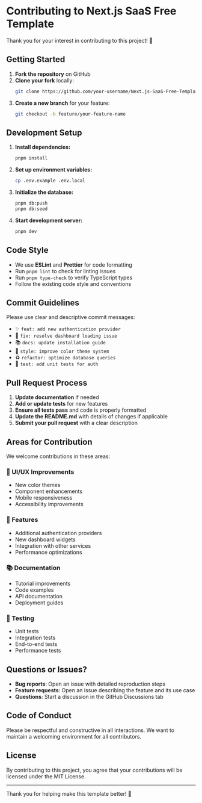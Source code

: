 # Contributing to Next.js SaaS Free Template

Thank you for your interest in contributing to this project! 🎉

## Getting Started

1. **Fork the repository** on GitHub
2. **Clone your fork** locally:
   ```bash
   git clone https://github.com/your-username/Next.js-SaaS-Free-Template.git
   ```
3. **Create a new branch** for your feature:
   ```bash
   git checkout -b feature/your-feature-name
   ```

## Development Setup

1. **Install dependencies:**
   ```bash
   pnpm install
   ```

2. **Set up environment variables:**
   ```bash
   cp .env.example .env.local
   ```

3. **Initialize the database:**
   ```bash
   pnpm db:push
   pnpm db:seed
   ```

4. **Start development server:**
   ```bash
   pnpm dev
   ```

## Code Style

- We use **ESLint** and **Prettier** for code formatting
- Run `pnpm lint` to check for linting issues
- Run `pnpm type-check` to verify TypeScript types
- Follow the existing code style and conventions

## Commit Guidelines

Please use clear and descriptive commit messages:

- ✨ `feat: add new authentication provider`
- 🐛 `fix: resolve dashboard loading issue`
- 📚 `docs: update installation guide`
- 🎨 `style: improve color theme system`
- ♻️ `refactor: optimize database queries`
- 🧪 `test: add unit tests for auth`

## Pull Request Process

1. **Update documentation** if needed
2. **Add or update tests** for new features
3. **Ensure all tests pass** and code is properly formatted
4. **Update the README.md** with details of changes if applicable
5. **Submit your pull request** with a clear description

## Areas for Contribution

We welcome contributions in these areas:

### 🎨 UI/UX Improvements
- New color themes
- Component enhancements
- Mobile responsiveness
- Accessibility improvements

### 🔧 Features
- Additional authentication providers
- New dashboard widgets
- Integration with other services
- Performance optimizations

### 📚 Documentation
- Tutorial improvements
- Code examples
- API documentation
- Deployment guides

### 🧪 Testing
- Unit tests
- Integration tests
- End-to-end tests
- Performance tests

## Questions or Issues?

- **Bug reports**: Open an issue with detailed reproduction steps
- **Feature requests**: Open an issue describing the feature and its use case
- **Questions**: Start a discussion in the GitHub Discussions tab

## Code of Conduct

Please be respectful and constructive in all interactions. We want to maintain a welcoming environment for all contributors.

## License

By contributing to this project, you agree that your contributions will be licensed under the MIT License.

---

Thank you for helping make this template better! 🚀
